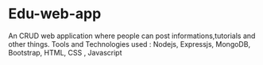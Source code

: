 # Edu-web-app
An CRUD web application where people can post informations,tutorials and other things. 
Tools and Technologies used : Nodejs, Expressjs, MongoDB, Bootstrap, HTML, CSS , Javascript
